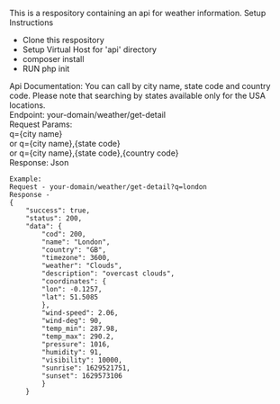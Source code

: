 <p> This is a respository containing an api for weather information.
    Setup Instructions
    <ul>
        <li>Clone this respository</li> 
        <li>Setup Virtual Host for 'api' directory</li> 
        <li>composer install</li> 
        <li>RUN php init</li>
    </ul>
</p>

<p>Api Documentation: You can call by city name, state code and country code. Please note that searching by states available only for the USA locations.</br>
    Endpoint: your-domain/weather/get-detail </br>
    Request Params: </br>
        q={city name}</br>
        or
        q={city name},{state code}</br>
        or
        q={city name},{state code},{country code}</br>
    Response: Json
    
    
    Example:
    Request - your-domain/weather/get-detail?q=london
    Response - 
    {
        "success": true,
        "status": 200,
        "data": {
            "cod": 200,
            "name": "London",
            "country": "GB",
            "timezone": 3600,
            "weather": "Clouds",
            "description": "overcast clouds",
            "coordinates": {
            "lon": -0.1257,
            "lat": 51.5085
            },
            "wind-speed": 2.06,
            "wind-deg": 90,
            "temp_min": 287.98,
            "temp_max": 290.2,
            "pressure": 1016,
            "humidity": 91,
            "visibility": 10000,
            "sunrise": 1629521751,
            "sunset": 1629573106
            }
        }
    
</p>
